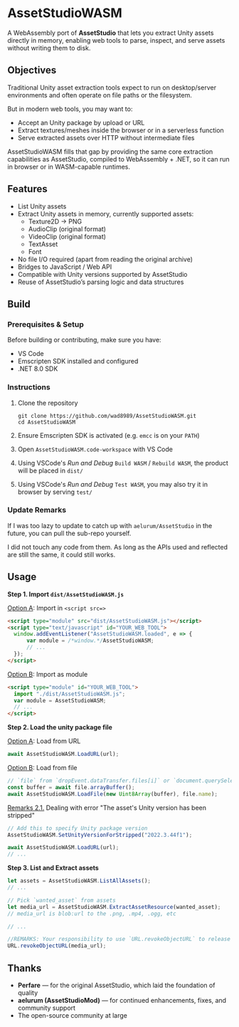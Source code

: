 # AssetStudioWASM

A WebAssembly port of **AssetStudio** that lets you extract Unity assets directly in memory, enabling web tools to parse, inspect, and serve assets without writing them to disk.



## Objectives

Traditional Unity asset extraction tools expect to run on desktop/server environments and often operate on file paths or the filesystem. 

But in modern web tools, you may want to:

- Accept an Unity package by upload or URL  
- Extract textures/meshes inside the browser or in a serverless function  
- Serve extracted assets over HTTP without intermediate files  

AssetStudioWASM fills that gap by providing the same core extraction capabilities as AssetStudio, compiled to WebAssembly + .NET, so it can run in browser or in WASM-capable runtimes.



## Features

- List Unity assets
- Extract Unity assets in memory, currently supported assets:
  - Texture2D -> PNG
  - AudioClip (original format)
  - VideoClip (original format)
  - TextAsset
  - Font
- No file I/O required (apart from reading the original archive)  
- Bridges to JavaScript / Web API  
- Compatible with Unity versions supported by AssetStudio  
- Reuse of AssetStudio’s parsing logic and data structures  



## Build 
### Prerequisites & Setup

Before building or contributing, make sure you have:

- VS Code
- Emscripten SDK installed and configured  
- .NET 8.0 SDK  

### Instructions

1. Clone the repository  
    ```
    git clone https://github.com/wad8989/AssetStudioWASM.git
    cd AssetStudioWASM
    ```

2. Ensure Emscripten SDK is activated (e.g. `emcc` is on your `PATH`)  

3. Open `AssetStudioWASM.code-workspace` with VS Code

4. Using VSCode's _Run and Debug_ `Build WASM` / `Rebuild WASM`, the product will be placed in `dist/`

5. Using VSCode's _Run and Debug_ `Test WASM`, you may also try it in browser by serving `test/` 



### Update Remarks
If I was too lazy to update to catch up with `aelurum/AssetStudio` in the future, you can pull the sub-repo yourself.

I did not touch any code from them.
As long as the APIs used and reflected are still the same, it could still works.

## Usage

**Step 1. Import `dist/AssetStudioWASM.js`**

<ins>Option A</ins>: Import in `<script src=>`
```html
<script type="module" src="dist/AssetStudioWASM.js"></script>
<script type="text/javascript" id="YOUR_WEB_TOOL">
  window.addEventListener("AssetStudioWASM.loaded", e => {
      var module = /*window.*/AssetStudioWASM;
      // ...
  });
</script>
```
<ins>Option B</ins>: Import as module
```html
<script type="module" id="YOUR_WEB_TOOL">
  import "./dist/AssetStudioWASM.js";
  var module = AssetStudioWASM;
  // ...
</script>
```

**Step 2. Load the unity package file**

<ins>Option A</ins>: Load from URL
```js
await AssetStudioWASM.LoadURL(url);
```
<ins>Option B</ins>: Load from file
```js
// `file` from `dropEvent.dataTransfer.files[i]` or `document.querySelector('input[type="file"]').files[i]` whatever
const buffer = await file.arrayBuffer();
await AssetStudioWASM.LoadFile(new Uint8Array(buffer), file.name);
```
<ins>Remarks 2.1.</ins> Dealing with error "The asset's Unity version has been stripped"
```js
// Add this to specify Unity package version
AssetStudioWASM.SetUnityVersionForStripped("2022.3.44f1");

await AssetStudioWASM.LoadURL(url);
// ...
```

**Step 3. List and Extract assets**
```js
let assets = AssetStudioWASM.ListAllAssets();
// ...

// Pick `wanted_asset` from assets
let media_url = AssetStudioWASM.ExtractAssetResource(wanted_asset);
// media_url is blob:url to the .png, .mp4, .ogg, etc

// ...

//REMARKS: Your responsibility to use `URL.revokeObjectURL` to release the memory
URL.revokeObjectURL(media_url);
```

## Thanks

- **Perfare** — for the original AssetStudio, which laid the foundation of quality
- **aelurum (AssetStudioMod)** — for continued enhancements, fixes, and community support  
- The open-source community at large  

